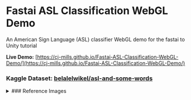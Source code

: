 # Fastai ASL Classification WebGL Demo
An American Sign Language (ASL) classifier WebGL demo for the fastai to Unity tutorial

**Live Demo:** [https://cj-mills.github.io/Fastai-ASL-Classification-WebGL-Demo/](https://cj-mills.github.io/Fastai-ASL-Classification-WebGL-Demo/) 



### Kaggle Dataset: [belalelwikel/asl-and-some-words](https://www.kaggle.com/datasets/belalelwikel/asl-and-some-words)

<details><summary>### Reference Images</summary><br/>

| Label    | Image                                              |
| --------- | ------------------------------------------------------------ |
| 0_OR_O    | ![O1](./images/O1.jpg) |
| 1         | ![ONE_0](./images/ONE_0.jpg) |
| 2_OR_V    | ![TWO_34](./images/TWO_34.jpg) |
| 3         | ![THREE_0](./images/THREE_0.jpg) |
| 4         | ![FOUR_0](./images/FOUR_0.jpg) |
| 5         | ![FIVE_0](./images/FIVE_0.jpg) |
| 6_OR_W    | ![W0](./images/W0.jpg) |
| 7         | ![SEVEN_0](./images/SEVEN_0.jpg) |
| 8         | ![EIGHT_0](./images/EIGHT_0.jpg) |
| 9         | ![NINE_0](./images/NINE_0.jpg) |
| A         | ![A_0](./images/A_0.jpg) |
| B         | ![B429](./images/B429.jpg) |
| C         | ![C171](./images/C171.jpg) |
| D         | ![D205](./images/D205.jpg) |
| E         | ![E430](./images/E430.jpg) |
| F         | ![F1249](./images/F1249.jpg) |
| G         | ![G3](./images/G3.jpg) |
| H         | ![H1](./images/H1.jpg) |
| I         | ![I1](./images/I1.jpg) |
| J         | ![J1](./images/J1.jpg) |
| K         | ![K_0](./images/K_0.jpg) |
| L         | ![L1](./images/L1.jpg) |
| M         | ![M1](./images/M1.jpg) |
| N         | ![N1](./images/N1.jpg) |
| O_OR_0    | ![O1](./images/O1.jpg) |
| P         | ![P1](./images/P1.jpg) |
| Q         | ![Q1](./images/Q1.jpg) |
| R         | ![R1](./images/R1.jpg) |
| S         | ![S1](./images/S1.jpg) |
| T         | ![T0](./images/T0.jpg) |
| U         | ![U1](./images/U1.jpg) |
| V_OR_2    | ![TWO_34](./images/TWO_34.jpg) |
| W_OR_6    | ![W0](./images/W0.jpg) |
| X         | ![X0](./images/X0.jpg) |
| Y         | ![Y1](./images/Y1.jpg) |
| Z         | ![Z1](./images/Z1.jpg) |
| Baby      | ![Baby_0](./images/Baby_0.jpg) |
| Brother   | ![Brother_0](./images/Brother_0.jpg) |
| Dont_Like | ![Dont_like_0](./images/Dont_like_0.jpg) |
| Friend    | ![Friend_0](./images/Friend_0.jpg) |
| Help      | ![Help_0](./images/Help_0.jpg) |
| House     | ![House_0](./images/House_0.jpg) |
| Like      | ![Like_0](./images/Like_0.jpg) |
| Love      | ![Love_0](./images/Love_0.jpg) |
| Make      | ![Make_0](./images/Make_0.jpg) |
| More      | ![More_0](./images/More_0.jpg) |
| Name      | ![Name_0](./images/Name_0.jpg) |
| No        | ![No_0](./images/No_0.jpg) |
| Pay       | ![Pay_0](./images/Pay_0.jpg) |
| Play      | ![Play_0](./images/Play_0.jpg) |
| Stop      | ![Stop_0](./images/Stop_0.jpg) |
| With      | ![With_0](./images/With_0.jpg) |
| Yes       | ![Yes_0](./images/Yes_0.jpg) |
| nothing   | ![nothing1](./images/nothing1.jpg) |
</details>
